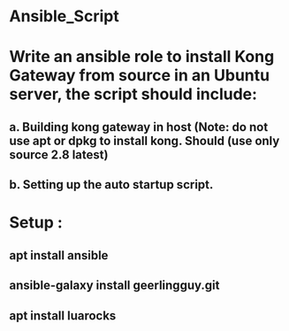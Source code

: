 # Ansible_Script
# Write an ansible role to install Kong Gateway from source in an Ubuntu server, the script should include:
## a. Building kong gateway in host (Note: do not use apt or dpkg to install kong. Should (use only source 2.8 latest)
## b. Setting up the auto startup script.

# Setup : 
## apt install ansible
## ansible-galaxy install geerlingguy.git
## apt install luarocks
